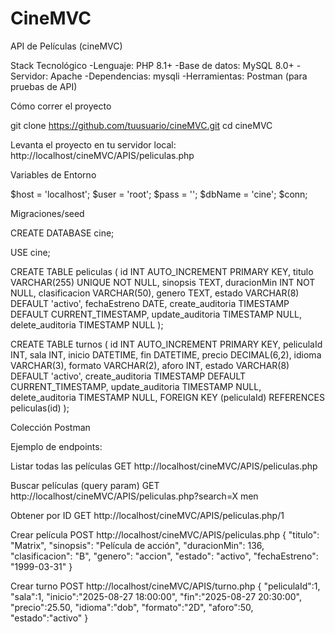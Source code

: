 # CineMVC
API de Películas (cineMVC)

Stack Tecnológico
-Lenguaje: PHP 8.1+
-Base de datos: MySQL 8.0+
-Servidor: Apache
-Dependencias: mysqli
-Herramientas: Postman (para pruebas de API)

Cómo correr el proyecto

git clone https://github.com/tuusuario/cineMVC.git
cd cineMVC

Levanta el proyecto en tu servidor local:
http://localhost/cineMVC/APIS/peliculas.php

Variables de Entorno

$host = 'localhost';
$user = 'root';
$pass = '';
$dbName = 'cine';
$conn;

Migraciones/seed

CREATE DATABASE cine;

USE cine;

CREATE TABLE peliculas (
    id INT AUTO_INCREMENT PRIMARY KEY,
    titulo VARCHAR(255) UNIQUE NOT NULL,
    sinopsis TEXT,
    duracionMin INT NOT NULL,
    clasificacion VARCHAR(50),
    genero TEXT,
    estado VARCHAR(8) DEFAULT 'activo',
    fechaEstreno DATE,
    create_auditoria TIMESTAMP DEFAULT CURRENT_TIMESTAMP,
    update_auditoria TIMESTAMP NULL,
    delete_auditoria TIMESTAMP NULL
);

CREATE TABLE turnos (
  id INT AUTO_INCREMENT PRIMARY KEY,
  peliculaId INT,
  sala INT,
  inicio DATETIME,
  fin DATETIME,
  precio DECIMAL(6,2),
  idioma VARCHAR(3),
  formato VARCHAR(2),
  aforo INT,
  estado VARCHAR(8) DEFAULT 'activo',
  create_auditoria TIMESTAMP DEFAULT CURRENT_TIMESTAMP,
  update_auditoria TIMESTAMP NULL,
  delete_auditoria TIMESTAMP NULL,
  FOREIGN KEY (peliculaId) REFERENCES peliculas(id)
);

Colección Postman

Ejemplo de endpoints:

Listar todas las películas
GET http://localhost/cineMVC/APIS/peliculas.php

Buscar películas (query param)
GET http://localhost/cineMVC/APIS/peliculas.php?search=X men

Obtener por ID
GET http://localhost/cineMVC/APIS/peliculas.php/1

Crear película
POST http://localhost/cineMVC/APIS/peliculas.php
{
  "titulo": "Matrix",
  "sinopsis": "Película de acción",
  "duracionMin": 136,
  "clasificacion": "B",
  "genero": "accion",
  "estado": "activo",
  "fechaEstreno": "1999-03-31"
}

Crear turno
POST http://localhost/cineMVC/APIS/turno.php
{
  "peliculaId":1,
  "sala":1,
  "inicio":"2025-08-27 18:00:00",
  "fin":"2025-08-27 20:30:00",
  "precio":25.50,
  "idioma":"dob",
  "formato":"2D",
  "aforo":50,
  "estado":"activo"
}
